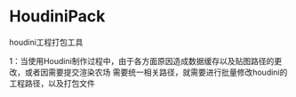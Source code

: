 # HoudiniPack
houdini工程打包工具

1：当使用Houdini制作过程中，由于各方面原因造成数据缓存以及贴图路径的更改，或者因需要提交渲染农场
需要统一相关路径，就需要进行批量修改houdini的工程路径，以及打包文件

